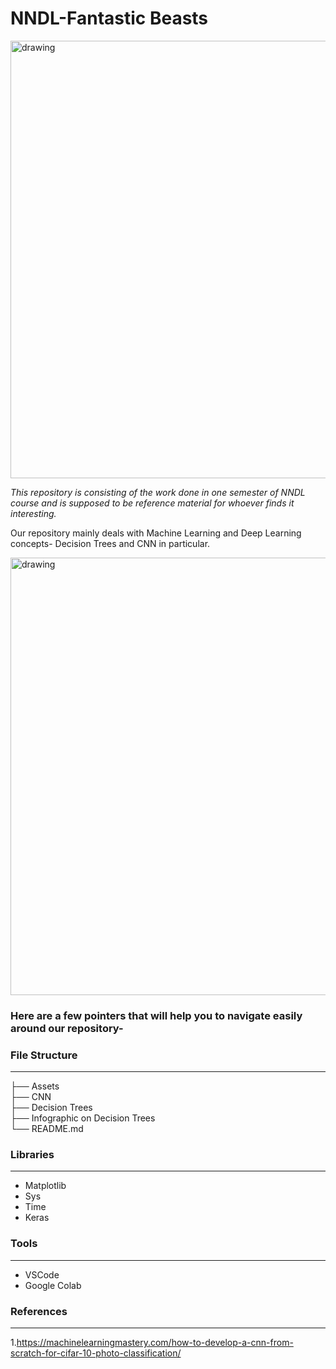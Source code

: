 # NNDL-Fantastic Beasts
<img src="https://github.com/jasleen101010/NNDL-Fantastic-Beasts/blob/main/Assets/readme-img-2.jpg" alt="drawing" width="700"/>

<i> This repository is consisting of the work done in one semester of NNDL course and is supposed to be reference material for whoever finds it interesting.</i>

Our repository mainly deals with Machine Learning and Deep Learning concepts- Decision Trees and CNN in particular.

<img src="https://github.com/jasleen101010/NNDL-Fantastic-Beasts/blob/main/Assets/readme-img-1.jpg" alt="drawing" width="700"/>


### Here are a few pointers that will help you to navigate easily around our repository-

### File Structure
<hr>

├── Assets                   
├── CNN                   
├── Decision Trees                    
├── Infographic on Decision Trees                   
└── README.md
  
### Libraries 
<hr>

- Matplotlib
- Sys
- Time
- Keras
  
### Tools
<hr>

- VSCode
- Google Colab
  
### References
<hr>

1.https://machinelearningmastery.com/how-to-develop-a-cnn-from-scratch-for-cifar-10-photo-classification/
